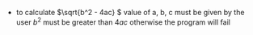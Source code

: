 - to calculate $`\sqrt{b^2 - 4ac} `$ value of a, b, c must be given by the user $`b^2 `$ must be greater than $`4ac`$ otherwise the program will fail
